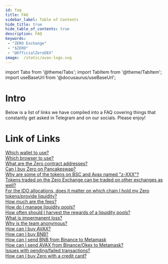 ```yaml
---
id: faq
title: FAQ
sidebar_label: Table of Contents
hide_title: true
hide_table_of_contents: true
description: FAQ
keywords:
 - "ZERO Exchange"
 - "$ZERO"
 - "@OfficialZeroDEX"
image:  /static/avax-logo.svg
---
```


import Tabs from '@theme/Tabs';
import TabItem from '@theme/TabItem';
import useBaseUrl from '@docusaurus/useBaseUrl';

# Intro
Below is a list of links we have compiled into a FAQ covering things that constantly get asked in Telegram and on our socials. Please enjoy!

# Link of Links

<a href="/docs/faq/faq001/" alt="FAQ1">Which wallet to use?</a><br/>
<a href="/docs/faq/faq002/" alt="FAQ2">Which browser to use?</a><br/>
<a href="/docs/faq/faq003/" alt="FAQ3">What are the Zero contract addresses?</a><br/>
<a href="/docs/faq/faq004/" alt="FAQ4">Can I buy Zero on Pancakeswap?</a><br/>
<a href="/docs/faq/faq005/" alt="FAQ5">Why are some of the tokens on BSC and Avax named "z-XXX"?</a><br/>
<a href="/docs/faq/faq006/" alt="FAQ6">Tokens traded on the Zero Exchange can be traded on other exchanges as well?</a><br/>
<a href="/docs/faq/faq007/" alt="FAQ7">For the IDO allocations, does it matter on which chain I hold my Zero tokens/provide liquidity?</a><br/>
<a href="/docs/faq/faq008/" alt="FAQ8">How much are the fees?</a><br/>
<a href="/docs/faq/faq009/" alt="FAQ9">How do I manage liquidity pools?</a><br/>
<a href="/docs/faq/faq010/" alt="FAQ10">How often should I harvest the rewards of a liquidity pools?</a><br/>
<a href="/docs/faq/faq011/" alt="FAQ11">What is impermanent loss?</a><br/>
<a href="/docs/faq/faq012/" alt="FAQ12">Why is the team anonymous?</a><br/>
<a href="/docs/faq/faq013/" alt="FAQ13">How can I buy AVAX?</a><br/>
<a href="/docs/faq/faq014/" alt="FAQ14">How can I buy BNB?</a><br/>
<a href="/docs/faq/faq015/" alt="FAQ15">How can I send BNB from Binance to Metamask</a><br/>
<a href="/docs/faq/faq016/" alt="FAQ16">How can I send AVAX from Binance/Okex to Metamask?</a><br/>
<a href="/docs/faq/faq017/" alt="FAQ17">Issues with pending/failed transactions?</a><br/>
<a href="/docs/faq/faq018/" alt="FAQ18">How can I buy Zero with a credit card?</a><br/>

